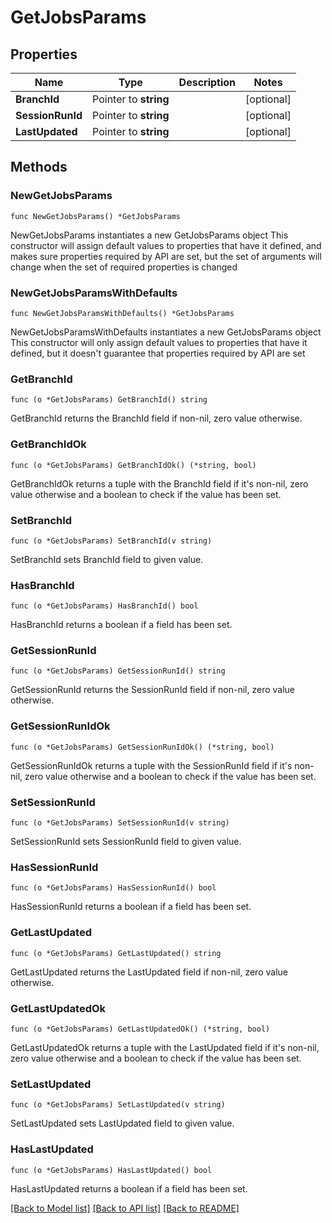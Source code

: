 # GetJobsParams

## Properties

Name | Type | Description | Notes
------------ | ------------- | ------------- | -------------
**BranchId** | Pointer to **string** |  | [optional] 
**SessionRunId** | Pointer to **string** |  | [optional] 
**LastUpdated** | Pointer to **string** |  | [optional] 

## Methods

### NewGetJobsParams

`func NewGetJobsParams() *GetJobsParams`

NewGetJobsParams instantiates a new GetJobsParams object
This constructor will assign default values to properties that have it defined,
and makes sure properties required by API are set, but the set of arguments
will change when the set of required properties is changed

### NewGetJobsParamsWithDefaults

`func NewGetJobsParamsWithDefaults() *GetJobsParams`

NewGetJobsParamsWithDefaults instantiates a new GetJobsParams object
This constructor will only assign default values to properties that have it defined,
but it doesn't guarantee that properties required by API are set

### GetBranchId

`func (o *GetJobsParams) GetBranchId() string`

GetBranchId returns the BranchId field if non-nil, zero value otherwise.

### GetBranchIdOk

`func (o *GetJobsParams) GetBranchIdOk() (*string, bool)`

GetBranchIdOk returns a tuple with the BranchId field if it's non-nil, zero value otherwise
and a boolean to check if the value has been set.

### SetBranchId

`func (o *GetJobsParams) SetBranchId(v string)`

SetBranchId sets BranchId field to given value.

### HasBranchId

`func (o *GetJobsParams) HasBranchId() bool`

HasBranchId returns a boolean if a field has been set.

### GetSessionRunId

`func (o *GetJobsParams) GetSessionRunId() string`

GetSessionRunId returns the SessionRunId field if non-nil, zero value otherwise.

### GetSessionRunIdOk

`func (o *GetJobsParams) GetSessionRunIdOk() (*string, bool)`

GetSessionRunIdOk returns a tuple with the SessionRunId field if it's non-nil, zero value otherwise
and a boolean to check if the value has been set.

### SetSessionRunId

`func (o *GetJobsParams) SetSessionRunId(v string)`

SetSessionRunId sets SessionRunId field to given value.

### HasSessionRunId

`func (o *GetJobsParams) HasSessionRunId() bool`

HasSessionRunId returns a boolean if a field has been set.

### GetLastUpdated

`func (o *GetJobsParams) GetLastUpdated() string`

GetLastUpdated returns the LastUpdated field if non-nil, zero value otherwise.

### GetLastUpdatedOk

`func (o *GetJobsParams) GetLastUpdatedOk() (*string, bool)`

GetLastUpdatedOk returns a tuple with the LastUpdated field if it's non-nil, zero value otherwise
and a boolean to check if the value has been set.

### SetLastUpdated

`func (o *GetJobsParams) SetLastUpdated(v string)`

SetLastUpdated sets LastUpdated field to given value.

### HasLastUpdated

`func (o *GetJobsParams) HasLastUpdated() bool`

HasLastUpdated returns a boolean if a field has been set.


[[Back to Model list]](../README.md#documentation-for-models) [[Back to API list]](../README.md#documentation-for-api-endpoints) [[Back to README]](../README.md)


